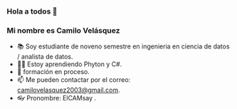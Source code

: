 ### Hola a todos 👋

<!--
**CAMsay234/CAMsay234** is a ✨ _special_ ✨ repository because its `README.md` (this file) appears on your GitHub profile.

Here are some ideas to get you started:
-->

### Mi nombre es Camilo Velásquez
- 📚 Soy estudiante de noveno semestre en ingenieria en ciencia de datos / analista de datos.
- 👨‍💻 Estoy aprendiendo Phyton y C#.
- 🧠  formación en proceso.  
- 📫 Me pueden contactar por el correo: camilovelasquez2003@gmail.com.
- 👓 Pronombre: ElCAMsay .
